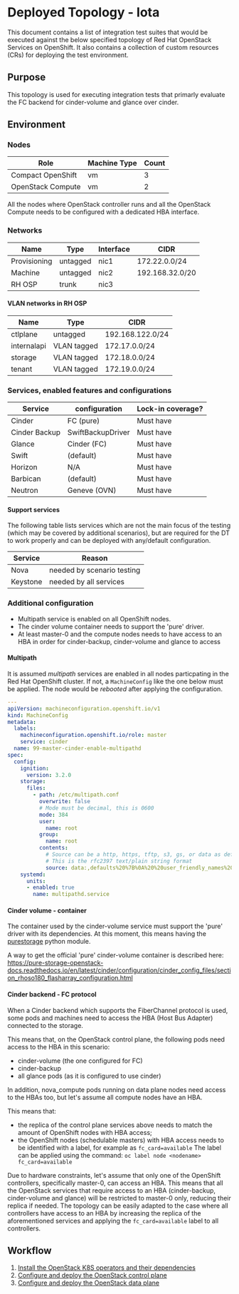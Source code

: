 # Deployed Topology - Iota

This document contains a list of integration test suites that would be
executed against the below specified topology of Red Hat OpenStack Services
on OpenShift. It also contains a collection of custom resources (CRs) for
deploying the test environment.

## Purpose

This topology is used for executing integration tests that primarly
evaluate the FC backend for cinder-volume and glance over cinder.

## Environment

### Nodes

| Role              | Machine Type | Count |
| ----------------- | ------------ | ----- |
| Compact OpenShift | vm           | 3     |
| OpenStack Compute | vm           | 2     |

All the nodes where OpenStack controller runs and all
the OpenStack Compute needs to be configured with a dedicated
HBA interface.

### Networks

| Name         | Type     | Interface | CIDR            |
| ------------ | -------- | --------- | --------------- |
| Provisioning | untagged | nic1      | 172.22.0.0/24   |
| Machine      | untagged | nic2      | 192.168.32.0/20 |
| RH OSP       | trunk    | nic3      |                 |

#### VLAN networks in RH OSP

| Name        | Type        | CIDR              |
| ----------- | ----------- | ----------------- |
| ctlplane    | untagged    | 192.168.122.0/24  |
| internalapi | VLAN tagged | 172.17.0.0/24     |
| storage     | VLAN tagged | 172.18.0.0/24     |
| tenant      | VLAN tagged | 172.19.0.0/24     |

### Services, enabled features and configurations

| Service          | configuration            | Lock-in coverage?  |
| ---------------- | ------------------------ | ------------------ |
| Cinder           | FC (pure)                | Must have          |
| Cinder Backup    | SwiftBackupDriver        | Must have          |
| Glance           | Cinder (FC)              | Must have          |
| Swift            | (default)                | Must have          |
| Horizon          | N/A                      | Must have          |
| Barbican         | (default)                | Must have          |
| Neutron          | Geneve (OVN)             | Must have          |

#### Support services

The following table lists services which are not the main focus of the testing
(which may be covered by additional scenarios), but are required for the DT to
work properly and can be deployed with any/default configuration.

| Service          | Reason                     |
| ---------------- |--------------------------- |
| Nova             | needed by scenario testing |
| Keystone         | needed by all services     |

### Additional configuration

- Multipath service is enabled on all OpenShift nodes.
- The cinder volume container needs to support the 'pure' driver.
- At least master-0 and the compute nodes needs to have access to an HBA
  in order for cinder-backup, cinder-volume and glance to access


#### Multipath

It is assumed *multipath* services are enabled in all nodes particpating in the
Red Hat OpenShift cluster. If not, a `MachineConfig` like the one below must be
applied. The node would be *rebooted* after applying the configuration.

```YAML
---
apiVersion: machineconfiguration.openshift.io/v1
kind: MachineConfig
metadata:
  labels:
    machineconfiguration.openshift.io/role: master
    service: cinder
  name: 99-master-cinder-enable-multipathd
spec:
  config:
    ignition:
      version: 3.2.0
    storage:
      files:
        - path: /etc/multipath.conf
          overwrite: false
          # Mode must be decimal, this is 0600
          mode: 384
          user:
            name: root
          group:
            name: root
          contents:
            # Source can be a http, https, tftp, s3, gs, or data as defined in rfc2397.
            # This is the rfc2397 text/plain string format
            source: data:,defaults%20%7B%0A%20%20user_friendly_names%20no%0A%20%20recheck_wwid%20yes%0A%20%20skip_kpartx%20yes%0A%20%20find_multipaths%20yes%0A%7D%0A%0Ablacklist%20%7B%0A%7D
    systemd:
      units:
      - enabled: true
        name: multipathd.service
```

#### Cinder volume - container

The container used by the cinder-volume service must support the 'pure'
driver with its dependencies. At this moment, this means having the
[purestorage](https://pypi.org/project/purestorage/) python module.

A way to get the official 'pure' cinder-volume container is described here:
https://pure-storage-openstack-docs.readthedocs.io/en/latest/cinder/configuration/cinder_config_files/section_rhoso180_flasharray_configuration.html

#### Cinder backend - FC protocol

When a Cinder backend which supports the FiberChannel protocol is used,
some pods and machines need to access the HBA (Host Bus Adapter) connected
to the storage.

This means that, on the OpenStack control plane, the following pods need
access to the HBA in this scenario:

- cinder-volume (the one configured for FC)
- cinder-backup
- all glance pods (as it is configured to use cinder)

In addition, nova_compute pods running on data plane nodes need access to
the HBAs too, but let's assume all compute nodes have an HBA.

This means that:
- the replica of the control plane services above needs to match the amount
  of OpenShift nodes with HBA access;
- the OpenShift nodes (schedulable masters) with HBA access needs to be
  identified with a label, for example as `fc_card=available`
  The label can be applied using the command:
  `oc label node <nodename> fc_card=available`

Due to hardware constraints, let's assume that only one of the OpenShift
controllers, specifically master-0, can access an HBA.
This means that all the OpenStack services that require access to an HBA
(cinder-backup, cinder-volume and glance) will be restricted to master-0
only, reducing their replica if needed.
The topology can be easily adapted to the case where all controllers
have access to an HBA by increasing the replica of the aforementioned
services and applying the `fc_card=available` label to all controllers.

## Workflow

1. [Install the OpenStack K8S operators and their dependencies](../../common/README.md)
2. [Configure and deploy the OpenStack control plane](control-plane.md)
3. [Configure and deploy the OpenStack data plane](data-plane.md)

